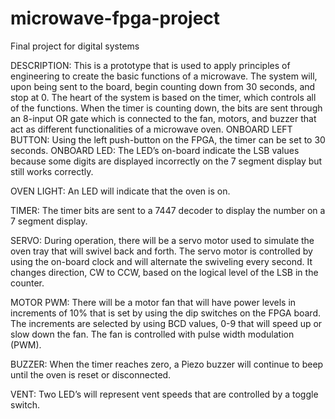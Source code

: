 # microwave-fpga-project
Final project for digital systems

DESCRIPTION: 
This is a prototype that is used to apply principles of engineering to create the basic functions of a microwave. The system will, upon being sent to the board, begin counting down from 30 seconds, and stop at 0. The heart of the system is based on the timer, which controls all of the functions. When the timer is counting down, the bits are sent through an 8-input OR gate which is connected to the fan, motors, and buzzer that act as different functionalities of a microwave oven. 
ONBOARD LEFT BUTTON: Using the left push-button on the FPGA, the timer can be set to 30 seconds. 
ONBOARD LED: The LED’s on-board indicate the LSB values because some digits are displayed incorrectly on the 7 segment display but still works correctly.

OVEN LIGHT: An LED will indicate that the oven is on.

TIMER: The timer bits are sent to a 7447 decoder to display the number on a 7 segment display.

SERVO: During operation, there will be a servo motor used to simulate the oven tray that will swivel back and forth. The servo motor is controlled by using the on-board clock and will alternate the swiveling every second. It changes direction, CW to CCW, based on the logical level of the LSB in the counter. 

MOTOR PWM: There will be a motor fan that will have power levels in increments of 10% that is set by using the dip switches on the FPGA board. The increments are selected by using BCD values, 0-9 that will speed up or slow down the fan. The fan is controlled with pulse width modulation (PWM). 

BUZZER: When the timer reaches zero, a Piezo buzzer will continue to beep until the oven is reset or disconnected.

VENT: Two LED’s will represent vent speeds that are controlled by a toggle switch.
